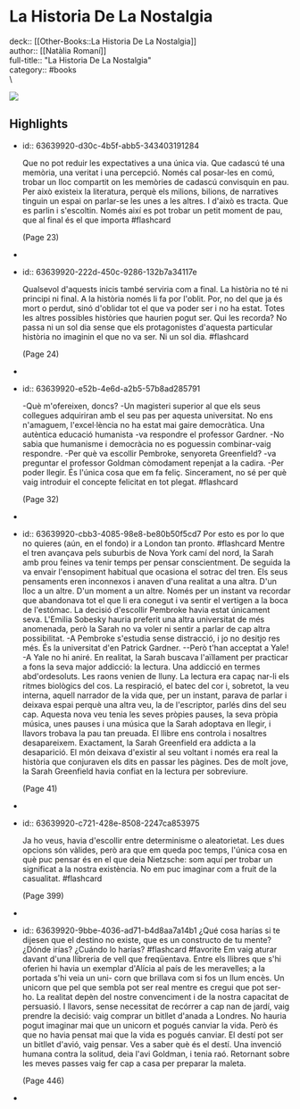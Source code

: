 # La Historia De La Nostalgia

deck:: [[Other-Books::La Historia De La Nostalgia]]\
author:: [[Natàlia Romaní]]\
full-title:: "La Historia De La Nostalgia"\
category:: #books\
\

![](https://books.google.com/books/content?id=vWhCEAAAQBAJ&printsec=frontcover&img=1&zoom=5&source=public)
## Highlights
- id:: 63639920-d30c-4b5f-abb5-343403191284
  
  Que no pot reduir les expectatives a una única via. Que cadascú té una memòria, una veritat i una percepció. Només cal posar-les en comú, trobar un lloc compartit on les memòries de cadascú convisquin en pau. Per això existeix la literatura, perquè els milions, bilions, de narratives tinguin un espai on parlar-se les unes a les altres. I d'això es tracta. Que es parlin i s'escoltin. Només així es pot trobar un petit moment de pau, que al final és el que importa #flashcard 
  
  
     (Page 23)
-
- id:: 63639920-222d-450c-9286-132b7a34117e
  
  Qualsevol d'aquests inicis també serviria com a final.
     La història no té ni principi ni final.
     A la història només li fa por l'oblit. Por, no del que ja és mort o perdut, sinó d'oblidar tot el que va poder ser i no ha estat. Totes les altres possibles històries que haurien pogut ser. Qui les recorda?
     No passa ni un sol dia sense que els protagonistes d'aquesta particular història no imaginin el que no va ser. Ni un sol dia. #flashcard 
  
  
     (Page 24)
-
- id:: 63639920-e52b-4e6d-a2b5-57b8ad285791
  
  -Què m'ofereixen, doncs?
     -Un magisteri superior al que els seus collegues adquiriran amb el seu pas per aquesta universitat. No ens n'amaguem, l'excel·lència no ha estat mai gaire democràtica. Una autèntica educació humanista -va respondre el professor Gardner.
     -No sabia que humanisme i democràcia no es poguessin combinar-vaig respondre.
     -Per què va escollir Pembroke, senyoreta Greenfield? -va preguntar el professor Goldman còmodament repenjat a la cadira.
     -Per poder llegir. És l'única cosa que em fa feliç.
     Sincerament, no sé per què vaig introduir el concepte felicitat en tot plegat. #flashcard 
  
  
     (Page 32)
-
- id:: 63639920-cbb3-4085-98e8-be80b50f5cd7
   Por esto es por lo que no quieres (aún, en el fondo) ir a London tan pronto. #flashcard 
    Mentre el tren avançava pels suburbis de Nova York camí del nord, la Sarah amb prou feines va tenir temps per pensar conscientment. De seguida la va envair l'ensopiment habitual que ocasiona el sotrac del tren. Els seus pensaments eren inconnexos i anaven d'una realitat a una altra. D'un lloc a un altre. D'un moment a un altre. Només per un instant va recordar que abandonava tot el que li era conegut i va sentir el vertigen a la boca de l'estómac.
     La decisió d'escollir Pembroke havia estat únicament seva.
     L'Emilia Sobesky hauria preferit una altra universitat de més anomenada, però la Sarah no va voler ni sentir a parlar de cap altra possibilitat.
     -A Pembroke s'estudia sense distracció, i jo no desitjo res més. És la universitat d'en Patrick Gardner.
     --Però t'han acceptat a Yale!
     -A Yale no hi aniré.
     En realitat, la Sarah buscava l'aïllament per practicar a fons la seva major addicció: la lectura. Una addicció en termes abd'ordesoluts. Les raons venien de lluny. La lectura era capaç nar-li els ritmes biològics del cos. La respiració, el batec del cor i, sobretot, la veu interna, aquell narrador de la vida que, per un instant, parava de parlar i deixava espai perquè una altra veu, la de l'escriptor, parlés dins del seu cap. Aquesta nova veu tenia les seves pròpies pauses, la seva pròpia música, unes pauses i una música que la Sarah adoptava en llegir, i llavors trobava la pau tan preuada.
     El llibre ens controla i nosaltres desapareixem. Exactament, la Sarah Greenfield era addicta a la desaparició. El món deixava d'existir al seu voltant i només era real la història que conjuraven els dits en passar les pàgines.
     Des de molt jove, la Sarah Greenfield havia confiat en la lectura per sobreviure.
  
     (Page 41)
-
- id:: 63639920-c721-428e-8508-2247ca853975
  
  Ja ho veus, havia d'escollir entre determinisme o aleatorietat. Les dues opcions són vàlides, però ara que em queda poc temps, l'única cosa en què puc pensar és en el que deia Nietzsche: som aquí per trobar un significat a la nostra existència. No em puc imaginar com a fruit de la casualitat. #flashcard 
  
  
     (Page 399)
-
- id:: 63639920-9bbe-4036-ad71-b4d8aa7a14b1
   ¿Qué cosa harías si te dijesen que el destino no existe, que es un constructo de tu mente?
   ¿Dónde irías?
   ¿Cuándo lo harías? #flashcard  #favorite 
    Em vaig aturar davant d'una llibreria de vell que freqüentava. Entre els Ilibres que s'hi oferien hi havia un exemplar d'Alícia al país de les meravelles; a la portada s'hi veia un uni- corn que brillava com si fos un llum encès. Un unicorn que pel que sembla pot ser real mentre es cregui que pot ser-ho.
     La realitat depèn del nostre convenciment i de la nostra capacitat de persuasió.
     I llavors, sense necessitat de recórrer a cap nan de jardí, vaig prendre la decisió: vaig comprar un bitllet d'anada a Londres. No hauria pogut imaginar mai que un unicorn et pogués canviar la vida. Però és que no havia pensat mai que la vida es pogués canviar. El destí pot ser un bitllet d'avió, vaig pensar. Ves a saber què és el destí. Una invenció humana contra la solitud, deia l'avi Goldman, i tenia raó. Retornant sobre les meves passes vaig fer cap a casa per preparar la maleta.
  
     (Page 446)
-
